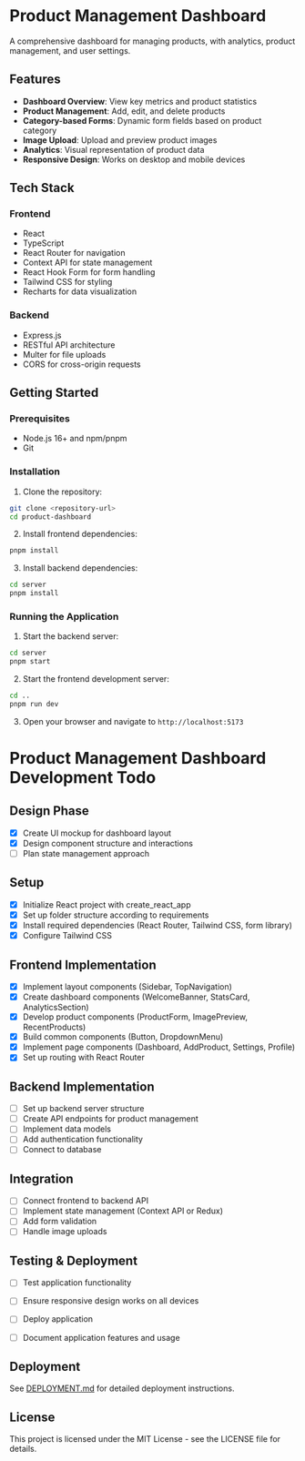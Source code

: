 # Product Management Dashboard

A comprehensive dashboard for managing products, with analytics, product management, and user settings.

## Features

- **Dashboard Overview**: View key metrics and product statistics
- **Product Management**: Add, edit, and delete products
- **Category-based Forms**: Dynamic form fields based on product category
- **Image Upload**: Upload and preview product images
- **Analytics**: Visual representation of product data
- **Responsive Design**: Works on desktop and mobile devices

## Tech Stack

### Frontend
- React
- TypeScript
- React Router for navigation
- Context API for state management
- React Hook Form for form handling
- Tailwind CSS for styling
- Recharts for data visualization

### Backend
- Express.js
- RESTful API architecture
- Multer for file uploads
- CORS for cross-origin requests

## Getting Started

### Prerequisites
- Node.js 16+ and npm/pnpm
- Git

### Installation

1. Clone the repository:
```bash
git clone <repository-url>
cd product-dashboard
```

2. Install frontend dependencies:
```bash
pnpm install
```

3. Install backend dependencies:
```bash
cd server
pnpm install
```

### Running the Application

1. Start the backend server:
```bash
cd server
pnpm start
```

2. Start the frontend development server:
```bash
cd ..
pnpm run dev
```

3. Open your browser and navigate to `http://localhost:5173`

# Product Management Dashboard Development Todo

## Design Phase
- [x] Create UI mockup for dashboard layout
- [x] Design component structure and interactions
- [ ] Plan state management approach

## Setup
- [x] Initialize React project with create_react_app
- [x] Set up folder structure according to requirements
- [x] Install required dependencies (React Router, Tailwind CSS, form library)
- [x] Configure Tailwind CSS

## Frontend Implementation
- [x] Implement layout components (Sidebar, TopNavigation)
- [x] Create dashboard components (WelcomeBanner, StatsCard, AnalyticsSection)
- [x] Develop product components (ProductForm, ImagePreview, RecentProducts)
- [x] Build common components (Button, DropdownMenu)
- [x] Implement page components (Dashboard, AddProduct, Settings, Profile)
- [x] Set up routing with React Router

## Backend Implementation
- [ ] Set up backend server structure
- [ ] Create API endpoints for product management
- [ ] Implement data models
- [ ] Add authentication functionality
- [ ] Connect to database

## Integration
- [ ] Connect frontend to backend API
- [ ] Implement state management (Context API or Redux)
- [ ] Add form validation
- [ ] Handle image uploads

## Testing & Deployment
- [ ] Test application functionality
- [ ] Ensure responsive design works on all devices
- [ ] Deploy application
- [ ] Document application features and usage


## Deployment

See [DEPLOYMENT.md](./DEPLOYMENT.md) for detailed deployment instructions.

## License

This project is licensed under the MIT License - see the LICENSE file for details.
